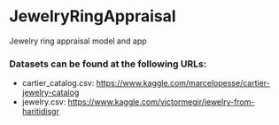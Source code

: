 # JewelryRingAppraisal
Jewelry ring appraisal model and app

### Datasets can be found at the following URLs:
- cartier_catalog.csv: https://www.kaggle.com/marcelopesse/cartier-jewelry-catalog
- jewelry.csv: https://www.kaggle.com/victormegir/jewelry-from-haritidisgr
